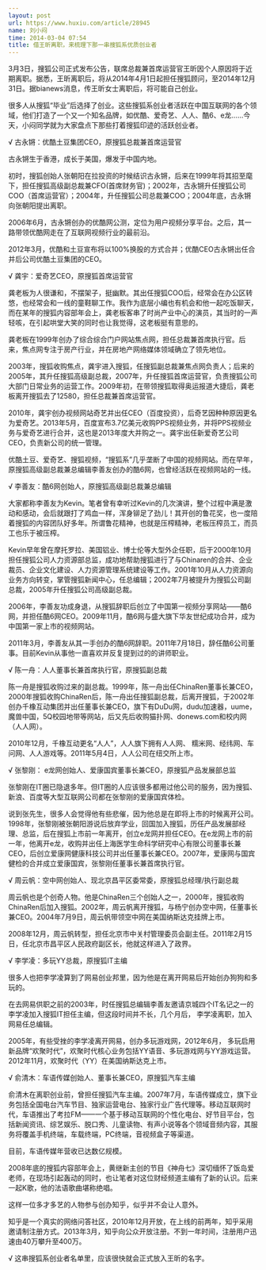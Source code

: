 ```yaml
---
layout: post
url: https://www.huxiu.com/article/28945
name: 刘小闷
time: 2014-03-04 07:54
title: 借王昕离职，来梳理下那一串搜狐系优质创业者
---
```

3月3日，搜狐公司正式发布公告，联席总裁兼首席运营官王昕因个人原因将于近期离职。据悉，王昕离职后，将从2014年4月1日起担任搜狐顾问，至2014年12月31日。据bianews消息，传王昕女士离职后，将可能自己创业。

很多人从搜狐“毕业”后选择了创业。这些搜狐系创业者活跃在中国互联网的各个领域，他们打造了一个又一个知名品牌，如优酷、爱奇艺、人人、酷6、e龙……今天，小闷同学就为大家盘点下那些打着搜狐印迹的活跃创业者。

√ 古永锵：优酷土豆集团CEO，原搜狐总裁兼首席运营官

古永锵生于香港，成长于美国，爆发于中国内地。

初时，搜狐创始人张朝阳在拉投资的时候结识古永锵，后来在1999年将其招至麾下，担任搜狐高级副总裁兼CFO(首席财务官)；2002年，古永锵升任搜狐公司COO（首席运营官）；2004年，升任搜狐公司总裁兼COO；2004年底，古永锵向张朝阳提出离职。

2006年6月，古永锵创办的优酷网公测，定位为用户视频分享平台。之后，其一路带领优酷网走在了互联网视频行业的最前沿。

2012年3月，优酷和土豆宣布将以100%换股的方式合并；优酷CEO古永锵出任合并后公司优酷土豆集团的CEO。

√ 龚宇：爱奇艺CEO，原搜狐首席运营官

龚老板为人很谦和，不摆架子，挺幽默。其出任搜狐COO后，经常会在办公区转悠，也经常会和一线的童鞋聊工作。我作为底层小编也有机会和他一起吃饭聊天，而在某年的搜狐内容部年会上，龚老板客串了时尚产业中心的演员，其当时的一声轻咳，在引起哄堂大笑的同时也让我觉得，这老板挺有意思的。

龚老板在1999年创办了综合综合门户网站焦点网，担任总裁兼首席执行官。后来，焦点网专注于房产行业，并在房地产网络媒体领域确立了领先地位。

2003年，搜狐收购焦点，龚宇进入搜狐，任搜狐副总裁兼焦点网负责人；后来的2005年，其升任搜狐高级副总裁，2007年，升任搜狐首席运营官，负责搜狐公司大部门日常业务的运营工作。2009年初，在带领搜狐取得奥运报道大捷后，龚老板离开搜狐去了12580，担任总裁兼首席运营官。

2010年，龚宇创办视频网站奇艺并出任CEO（百度投资），后奇艺因种种原因更名为爱奇艺。2013年5月，百度宣布3.7亿美元收购PPS视频业务，并将PPS视频业务与爱奇艺进行合并，这也是2013年度大并购之一。龚宇出任新爱奇艺公司CEO，负责新公司的统一管理。

优酷土豆、爱奇艺、搜狐视频，“搜狐系”几乎垄断了中国的视频网站。而在早年，原搜狐高级副总裁兼总编辑李善友创办的酷6网，也曾经活跃在视频网站的一线。

√ 李善友：酷6网创始人，原搜狐高级副总裁兼总编辑

大家都称李善友为Kevin。笔者曾有幸听过Kevin的几次演讲，整个过程中满是激动和感动，会后就跟打了鸡血一样，浑身铆足了劲儿！其开创的鲁花奖，也一度陪着搜狐的内容团队好多年。所谓鲁花精神，也就是压榨精神，老板压榨员工，而员工也乐于被压榨。

Kevin早年曾在摩托罗拉、美国铝业、博士伦等大型外企任职，后于2000年10月担任搜狐公司人力资源部总监，成功地帮助搜狐进行了与Chinaren的合并、企业裁员、企业文化建设、人力资源管理系统建设等工作。2001年10月从人力资源向业务方向转变，掌管搜狐新闻中心，任总编辑；2002年7月被提升为搜狐公司副总裁，2005年升任搜狐公司高级副总裁。

2006年，李善友功成身退，从搜狐辞职后创立了中国第一视频分享网站——酷6网，并担任酷6网CEO。2009年11月，酷6网与盛大旗下华友世纪成功合并，成为中国第一家上市的视频网站。

2011年3月，李善友从其一手创办的酷6网辞职。2011年7月18日，辞任酷6公司董事。目前Kevin从事他一直喜欢并反复提到过的的讲师职业。

√ 陈一舟：人人董事长兼首席执行官，原搜狐副总裁

陈一舟是搜狐收购过来的副总裁。1999年，陈一舟出任ChinaRen董事长兼CEO，2000年搜狐收购ChinaRen后，陈一舟出任搜狐副总裁，后离开搜狐，于2002年创办千橡互动集团并出任董事长兼CEO，旗下有DuDu网，dudu加速器，uume，魔兽中国，5Q校园地带等网站，后又先后收购猫扑网、donews.com和校内网（人人网）。

2010年12月，千橡互动更名“人人”，人人旗下拥有人人网、 糯米网、经纬网、车问网、人人游戏等。2011年5月4日，人人公司在纽交所上市。

√ 张黎刚： e龙网创始人、爱康国宾董事长兼CEO，原搜狐产品发展部总监

张黎刚在IT圈已隐退多年。但IT圈的人应该很多都用过他公司的服务，因为搜狐、新浪、百度等大型互联网公司都在张黎刚的爱康国宾体检。

说到张先生，很多人会觉得他有些悲催，因为他总是在即将上市的时候离开公司。1998年，张黎刚被张朝阳游说后放弃学业，回国加入搜狐，历任产品发展部经理、总监，后在搜狐上市前一年离开，创立e龙网并担任CEO。在e龙网上市的前一年，他离开e龙，收购并出任上海医学生命科学研究中心有限公司董事长兼CEO，后创立爱康网健康科技公司并出任董事长兼CEO。2007年，爱康网与国宾健检的合并成立爱康国宾，张黎刚任董事长兼首席执行官。

√ 周云帆：空中网创始人、现北京昌平区委常委，原搜狐总经理/执行副总裁

周云帆也是个创奇人物。他是ChinaRen三个创始人之一，2000年，搜狐收购ChinaRen后加入搜狐。2002年，周云帆离开搜狐，与杨宁创办空中网，任董事长兼CEO。2004年7月9日，周云帆带领空中网在美国纳斯达克挂牌上市。

2008年12月，周云帆转型，担任北京市中关村管理委员会副主任。2011年2月15日，任北京市昌平区人民政府副区长，他就这样进入了政界。

√ 李学凌：多玩YY总裁，原搜狐IT主编

很多人也把李学凌算到了网易创业邦里，因为他是在离开网易后开始创办狗狗和多玩的。

在去网易供职之前的2003年，时任搜狐总编辑李善友邀请京城四个IT名记之一的李学凌加入搜狐IT担任主编，但这段时间并不长，几个月后， 李学凌离职，加入网易任总编辑。

2005年，有些受挫的李学凌离开网易，创办多玩游戏网，2012年6月， 多玩启用新品牌“欢聚时代”，欢聚时代核心业务包括YY语音、多玩游戏网与YY游戏运营。2012年11月，欢聚时代（YY）在美国纳斯达克上市。

√ 俞清木：车语传媒创始人、董事长兼CEO，原搜狐汽车主编

俞清木在离职创业前，曾担任搜狐汽车主编。2007年7月，车语传媒成立，旗下业务包括全国电台汽车节目、独家运营电台、独家行业广告代理等。移动互联网时代，车语推出了考拉FM——一个基于移动互联网的个性化电台、好节目平台，包括新闻资讯、综艺娱乐、脱口秀、儿童读物、有声小说等各个领域音频内容，其服务将覆盖手机终端，车载终端，PC终端，音视频盒子等渠道。

目前，车语传媒年营收已达数亿规模。

2008年底的搜狐内容部年会上，黄继新主创的节目《神舟七》深切缅怀了饭岛爱老师，在现场引起轰动的同时，也让笔者对这位财经频道主编有了新的认识。后来一起K歌，他的法语歌曲堪称绝唱。

这样一位多才多艺的人物参与创办知乎，似乎并不会让人意外。

知乎是一个真实的网络问答社区，2010年12月开放，在上线的前两年，知乎采用邀请制注册方式。2013年3月，知乎向公众开放注册。不到一年时间，注册用户迅速由40万攀升至400万。

√ 这串搜狐系创业者名单里，应该很快就会正式放入王昕的名字。

